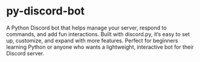 # py-discord-bot
A Python Discord bot that helps manage your server, respond to commands, and add fun interactions. Built with discord.py, it’s easy to set up, customize, and expand with more features. Perfect for beginners learning Python or anyone who wants a lightweight, interactive bot for their Discord server.
